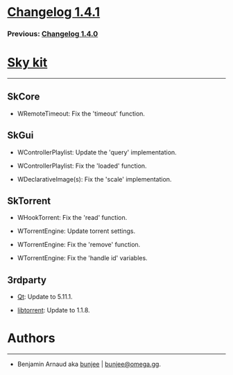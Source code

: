 # [Changelog 1.4.1](http://omega.gg/Sky/changes/1.4.1.html)

### Previous: [Changelog 1.4.0](1.4.0.html)

# [Sky kit](http://omega.gg/Sky)
---

## SkCore

- WRemoteTimeout: Fix the 'timeout' function.


## SkGui

- WControllerPlaylist: Update the 'query' implementation.

- WControllerPlaylist: Fix the 'loaded' function.

- WDeclarativeImage(s): Fix the 'scale' implementation.


## SkTorrent

- WHookTorrent: Fix the 'read' function.

- WTorrentEngine: Update torrent settings.

- WTorrentEngine: Fix the 'remove' function.

- WTorrentEngine: Fix the 'handle id' variables.


## 3rdparty

- [Qt](http://download.qt.io/official_releases/qt): Update to 5.11.1.

- [libtorrent](http://github.com/arvidn/libtorrent): Update to 1.1.8.


# Authors
---

- Benjamin Arnaud aka [bunjee](http://bunjee.me) | <bunjee@omega.gg>.
